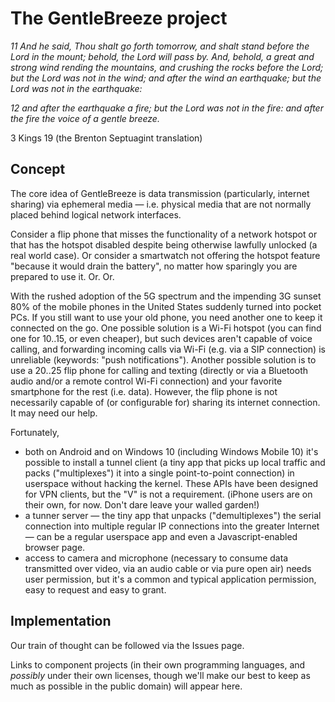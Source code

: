 # The GentleBreeze project

_11 And he said, Thou shalt go forth tomorrow, and shalt stand before the Lord in the mount; behold, the Lord will pass by. And, behold, a great and strong wind rending the mountains, and crushing the rocks before the Lord; but the Lord was not in the wind; and after the wind an earthquake; but the Lord was not in the earthquake:_

_12 and after the earthquake a fire; but the Lord was not in the fire: and after the fire the voice of a gentle breeze._

3 Kings 19 (the Brenton Septuagint translation)

## Concept

The core idea of GentleBreeze is data transmission (particularly, internet sharing) via ephemeral media — i.e. physical media that are not normally placed behind logical network interfaces.

Consider a flip phone that misses the functionality of a network hotspot or that has the hotspot disabled despite being otherwise lawfully unlocked (a real world case). Or consider a smartwatch not offering the hotspot feature "because it would drain the battery", no matter how sparingly you are prepared to use it. Or. Or.

With the rushed adoption of the 5G spectrum and the impending 3G sunset 80% of the mobile phones in the United States suddenly turned into pocket PCs. If you still want to use your old phone, you need another one to keep it connected on the go.
One possible solution is a Wi-Fi hotspot (you can find one for $10..$15, or even cheaper), but such devices aren't capable of voice calling, and forwarding incoming calls via Wi-Fi (e.g. via a SIP connection) is unreliable (keywords: "push notifications").
Another possible solution is to use a $20..$25 flip phone for calling and texting (directly or via a Bluetooth audio and/or a remote control Wi-Fi connection) and your favorite smartphone for the rest (i.e. data).
However, the flip phone is not necessarily capable of (or configurable for) sharing its internet connection. It may need our help.

Fortunately,

* both on Android and on Windows 10 (including Windows Mobile 10) it's possible to install a tunnel client (a tiny app that picks up local traffic and packs ("multiplexes") it into a single point-to-point connection) in userspace without hacking the kernel. These APIs have been designed for VPN clients, but the "V" is not a requirement. (iPhone users are on their own, for now. Don't dare leave your walled garden!)
* a tunner server — the tiny app that unpacks ("demultiplexes") the serial connection into multiple regular IP connections into the greater Internet — can be a regular userspace app and even a Javascript-enabled browser page.
* access to camera and microphone (necessary to consume data transmitted over video, via an audio cable or via pure open air) needs user permission, but it's a common and typical application permission, easy to request and easy to grant.

## Implementation

Our train of thought can be followed via the Issues page.

Links to component projects (in their own programming languages, and *possibly* under their own licenses, though we'll make our best to keep as much as possible in the public domain) will appear here.

